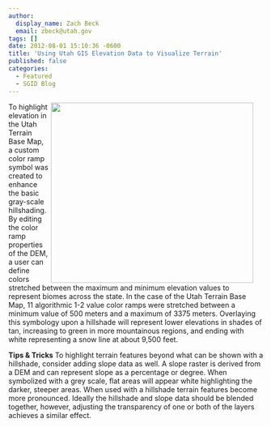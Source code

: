 ```yaml
---
author:
  display_name: Zach Beck
  email: zbeck@utah.gov
tags: []
date: 2012-08-01 15:10:36 -0600
title: 'Using Utah GIS Elevation Data to Visualize Terrain'
published: false
categories:
  - Featured
  - SGID Blog
---
```


<p><img style="padding-right: 20px;" title="Using ArcMap color ramp symbology to provide an intuitive elevation coloring" src="{% link images/symbology_sml.png %}" alt="" width="400" height="356" align="right" /></p>

To highlight elevation in the Utah Terrain Base Map, a custom color ramp symbol was created to enhance the basic gray-scale hillshading. By editing the color ramp properties of the DEM, a user can define colors stretched between the maximum and minimum elevation values to represent biomes across the state. In the case of the Utah Terrain Base Map, 11 algorithmic 1-2 value color ramps were stretched between a minimum value of 500 meters and a maximum of 3375 meters. Overlaying this symbology upon a hillshade will represent lower elevations in shades of tan, increasing to green in more mountainous regions, and ending with white representing a snow line at about 9,500 feet.

**Tips & Tricks**
To highlight terrain features beyond what can be shown with a hillshade, consider adding slope data as well. A slope raster is derived from a DEM and can represent slope as a percentage or degree. When symbolized with a grey scale, flat areas will appear white highlighting the darker, steeper areas. When used with a hillshade terrain features become more pronounced. Ideally the hillshade and slope data should be blended together, however, adjusting the transparency of one or both of the layers achieves a similar effect.
